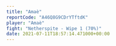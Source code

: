 ```yaml
---
title: "Amaè"
reportCode: "A46Q8G9CDrYTftdK"
player: "Amaè"
fight: "Netherspite - Wipe 1 (70%)"
date: 2021-07-11T18:57:14.471000+00:00
---
```

